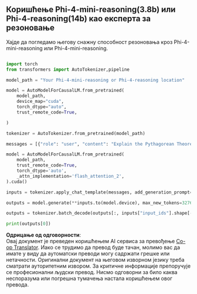 <!--
CO_OP_TRANSLATOR_METADATA:
{
  "original_hash": "1f21d34bca1fc59898ff97ca5c113edf",
  "translation_date": "2025-07-17T04:51:21+00:00",
  "source_file": "md/02.Application/03.AdvancedReasoning/Phi4/AdvancedResoningPhi4mini/README.md",
  "language_code": "sr"
}
-->
## **Коришћење Phi-4-mini-reasoning(3.8b) или Phi-4-reasoning(14b) као експерта за резоновање**

Хајде да погледамо његову снажну способност резоновања кроз Phi-4-mini-reasoning или Phi-4-mini-reasoning.


```python

import torch
from transformers import AutoTokenizer,pipeline

model_path = "Your Phi-4-mini-reasoning or Phi-4-reasoning location"

model = AutoModelForCausalLM.from_pretrained(
    model_path,
    device_map="cuda",
    torch_dtype="auto",
    trust_remote_code=True,

)

tokenizer = AutoTokenizer.from_pretrained(model_path)

messages = [{"role": "user", "content": "Explain the Pythagorean Theorem"}]

model = AutoModelForCausalLM.from_pretrained(
    model_path,
    trust_remote_code=True,
    torch_dtype='auto',
    _attn_implementation='flash_attention_2',
).cuda()

inputs = tokenizer.apply_chat_template(messages, add_generation_prompt=True, return_dict=True, return_tensors="pt")

outputs = model.generate(**inputs.to(model.device), max_new_tokens=32768)

outputs = tokenizer.batch_decode(outputs[:, inputs["input_ids"].shape[-1]:])

print(outputs[0])


```

**Одрицање од одговорности**:  
Овај документ је преведен коришћењем AI сервиса за превођење [Co-op Translator](https://github.com/Azure/co-op-translator). Иако се трудимо да превод буде тачан, молимо вас да имате у виду да аутоматски преводи могу садржати грешке или нетачности. Оригинални документ на његовом изворном језику треба сматрати ауторитетним извором. За критичне информације препоручује се професионални људски превод. Нисмо одговорни за било каква неспоразума или погрешна тумачења настала коришћењем овог превода.